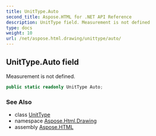 ```yaml
---
title: UnitType.Auto
second_title: Aspose.HTML for .NET API Reference
description: UnitType field. Measurement is not defined
type: docs
weight: 10
url: /net/aspose.html.drawing/unittype/auto/
---
```

## UnitType.Auto field

Measurement is not defined.

```csharp
public static readonly UnitType Auto;
```

### See Also

* class [UnitType](../)
* namespace [Aspose.Html.Drawing](../../unittype/)
* assembly [Aspose.HTML](../../../)
